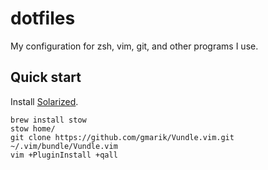 dotfiles
========

My configuration for zsh, vim, git, and other programs I use.

Quick start
-----------

Install [Solarized](https://github.com/tomislav/osx-terminal.app-colors-solarized).

    brew install stow
    stow home/
    git clone https://github.com/gmarik/Vundle.vim.git ~/.vim/bundle/Vundle.vim
    vim +PluginInstall +qall

